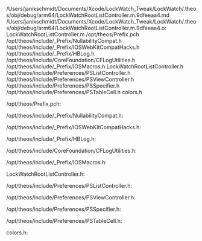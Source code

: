 /Users/janikschmidt/Documents/Xcode/LockWatch_Tweak/LockWatch/.theos/obj/debug/arm64/LockWatchRootListController.m.9dfeeaa4.md /Users/janikschmidt/Documents/Xcode/LockWatch_Tweak/LockWatch/.theos/obj/debug/arm64/LockWatchRootListController.m.9dfeeaa4.o: \
  LockWatchRootListController.m /opt/theos/Prefix.pch \
  /opt/theos/include/_Prefix/NullabilityCompat.h \
  /opt/theos/include/_Prefix/IOSWebKitCompatHacks.h \
  /opt/theos/include/_Prefix/HBLog.h \
  /opt/theos/include/CoreFoundation/CFLogUtilities.h \
  /opt/theos/include/_Prefix/IOSMacros.h LockWatchRootListController.h \
  /opt/theos/include/Preferences/PSListController.h \
  /opt/theos/include/Preferences/PSViewController.h \
  /opt/theos/include/Preferences/PSSpecifier.h \
  /opt/theos/include/Preferences/PSTableCell.h colors.h

/opt/theos/Prefix.pch:

/opt/theos/include/_Prefix/NullabilityCompat.h:

/opt/theos/include/_Prefix/IOSWebKitCompatHacks.h:

/opt/theos/include/_Prefix/HBLog.h:

/opt/theos/include/CoreFoundation/CFLogUtilities.h:

/opt/theos/include/_Prefix/IOSMacros.h:

LockWatchRootListController.h:

/opt/theos/include/Preferences/PSListController.h:

/opt/theos/include/Preferences/PSViewController.h:

/opt/theos/include/Preferences/PSSpecifier.h:

/opt/theos/include/Preferences/PSTableCell.h:

colors.h:
